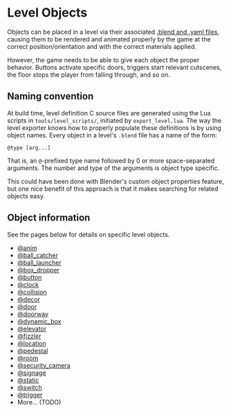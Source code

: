 # Level Objects

Objects can be placed in a level via their associated
[.blend and .yaml files](../file_formats.md), causing them to be rendered and
animated properly by the game at the correct position/orientation and with the
correct materials applied.

However, the game needs to be able to give each object the proper behavior.
Buttons activate specific doors, triggers start relevant cutscenes, the floor
stops the player from falling through, and so on.

## Naming convention

At build time, level definition C source files are generated using the Lua
scripts in `tools/level_scripts/`, initiated by `export_level.lua`. The way the
level exporter knows how to properly populate these definitions is by using
object names. Every object in a level's `.blend` file has a name of the form:
```
@type [arg...]
```

That is, an `@`-prefixed type name followed by 0 or more space-separated
arguments. The number and type of the arguments is object type specific.

This could have been done with Blender's custom object properties feature, but
one nice benefit of this approach is that it makes searching for related objects
easy.

## Object information

See the pages below for details on specific level objects.

* [@anim](./anim.md)
* [@ball_catcher](./ball_catcher.md)
* [@ball_launcher](./ball_launcher.md)
* [@box_dropper](./box_dropper.md)
* [@button](./button.md)
* [@clock](./clock.md)
* [@collision](./collision.md)
* [@decor](./decor.md)
* [@door](./door.md)
* [@doorway](./doorway.md)
* [@dynamic_box](./dynamic_box.md)
* [@elevator](./elevator.md)
* [@fizzler](./fizzler.md)
* [@location](./location.md)
* [@pedestal](./pedestal.md)
* [@room](./room.md)
* [@security_camera](./security_camera.md)
* [@signage](./signage.md)
* [@static](./static.md)
* [@switch](./switch.md)
* [@trigger](./trigger.md)
* More... (TODO)
